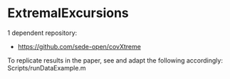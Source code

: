 # ExtremalExcursions
1 dependent repository:
- https://github.com/sede-open/covXtreme

To replicate results in the paper, see and adapt the following accordingly:
Scripts/runDataExample.m
